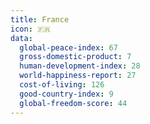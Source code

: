 ```yaml
---
title: France
icon: 🇫🇷
data:
  global-peace-index: 67
  gross-domestic-product: 7
  human-development-index: 28
  world-happiness-report: 27
  cost-of-living: 126
  good-country-index: 9
  global-freedom-score: 44
---
```


